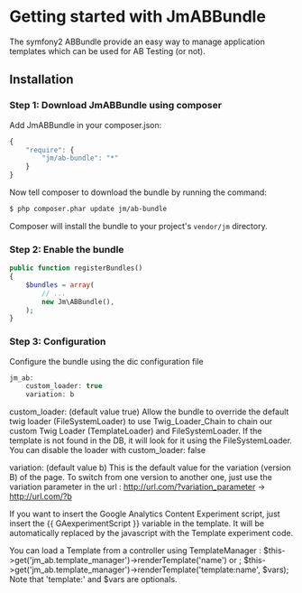 Getting started with JmABBundle
===============================

The symfony2 ABBundle provide an easy way to manage application templates which can be used for AB Testing (or not).


## Installation

### Step 1: Download JmABBundle using composer

Add JmABBundle in your composer.json:

```js
{
    "require": {
        "jm/ab-bundle": "*"
    }
}
```

Now tell composer to download the bundle by running the command:

``` bash
$ php composer.phar update jm/ab-bundle
```

Composer will install the bundle to your project's `vendor/jm` directory.


### Step 2: Enable the bundle
```php
public function registerBundles()
{
    $bundles = array(
        // ...
        new Jm\ABBundle(),
    );
}
```

### Step 3: Configuration

Configure the bundle using the dic configuration file
```php
jm_ab:
    custom_loader: true
    variation: b
```

custom_loader:
(default value true)
Allow the bundle to override the default twig loader (FileSystemLoader) to use
Twig_Loader_Chain to chain our custom Twig Loader (TemplateLoader) and FileSystemLoader.
If the template is not found in the DB, it will look for it using the FileSystemLoader.
You can disable the loader with custom_loader: false

variation:
(default value b)
This is the default value for the variation (version B) of the page.
To switch from one version to another one, just use the variation parameter in the url :
http://url.com/?variation_parameter -> http://url.com/?b


If you want to insert the Google Analytics Content Experiment script,
just insert the {{ GAexperimentScript }} variable in the template. It
will be automatically replaced by the javascript with the Template
experiment code.

You can load a Template from a controller using TemplateManager :
$this->get('jm_ab.template_manager')->renderTemplate('name') or ;
$this->get('jm_ab.template_manager')->renderTemplate('template:name',
$vars);
Note that 'template:' and $vars are optionals.
